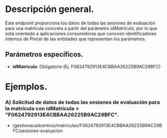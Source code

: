 
# Descripción general.

Este endpoint proporciona los datos de todas las sesiones de evaluación para una matrícula concreta a partir del parámetro *idMatricula*, por lo que está orientado a aplicaciones consumidoras que conocen identificadores internos de Pincel de las entidades que representan los parámetros.

## Parámetros específicos.

* **idMatricula**: Obligatorio (Ej. F0624792913E4CBBAA26225B9AC29BFC)

# Ejemplos.
### A) Solicitud de datos de todas las sesiones de evaluación para la matrícula con idMatricula = "F0624792913E4CBBAA26225B9AC29BFC".
* /gestionacadcentros/matriculas/F0624792913E4CBBAA26225B9AC29BFC/sesiones-evaluacion
